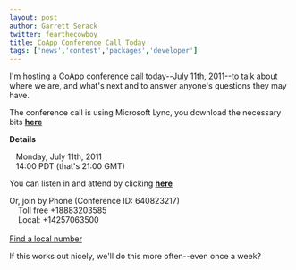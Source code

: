 ```yaml
---
layout: post
author: Garrett Serack 
twitter: fearthecowboy
title: CoApp Conference Call Today 
tags: ['news','contest','packages','developer']
---
```


I'm hosting a CoApp conference call today--July 11th, 2011--to talk about where we are, and what's next
and to answer anyone's questions they may have.

The conference call is using Microsoft Lync, you download the necessary bits **[here](http://r.office.microsoft.com/r/rlidOC10?clid=1033&p1=4&p2=1041&pc=oc&ver=4&subver=0&bld=7185&bldver=0)**

**Details**

&nbsp;&nbsp;&nbsp;Monday, July 11th, 2011 <br> 
&nbsp;&nbsp;&nbsp;14:00 PDT (that's 21:00 GMT)<br> 

You can listen in and attend by clicking **[here](https://join.microsoft.com/meet/garretts/HZ96LF57)**

Or, join by Phone (Conference ID: 640823217)<br>
&nbsp;&nbsp;&nbsp; Toll free +18883203585 <br>
&nbsp;&nbsp;&nbsp; Local: +14257063500 <br>     
[Find a local number](https://join.microsoft.com/dialin)

If this works out nicely, we'll do this more often--even once a week?


